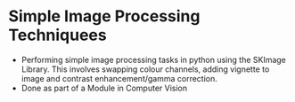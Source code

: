 # Simple Image Processing Techniquees
- Performing simple image processing tasks in python using the SKImage Library. This involves swapping colour channels, adding vignette to image and contrast enhancement/gamma correction.
- Done as part of a Module in Computer Vision

